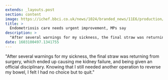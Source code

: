 ```yaml
--- 
extends: _layouts.post 
section: content 
image: https://ichef.bbci.co.uk/news/1024/branded_news/11E6/production/_114928540_sarah.jpg 
title: > 
  Endometriosis care needs urgent improvement, MPs say 
description: > 
  "After several warnings for my sickness, the final straw was returning from surgery, which ended up causing me kidney failure, and being given an official disciplinary.Knowing that I still needed another operation to reverse my bowel, I felt I had no choice but to quit." 
date: 1603100497.1341755 
--- 
```

<div><p>"After several warnings for my sickness, the final straw was returning from surgery, which ended up causing me kidney failure, and being given an official disciplinary. Knowing that I still needed another operation to reverse my bowel, I felt I had no choice but to quit."</p></div>